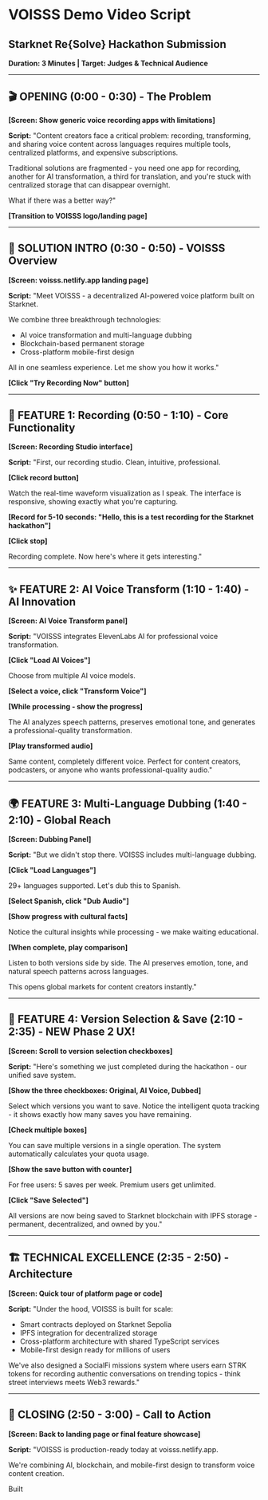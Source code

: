 
# VOISSS Demo Video Script
## Starknet Re{Solve} Hackathon Submission
**Duration: 3 Minutes | Target: Judges & Technical Audience**

---

## 🎬 OPENING (0:00 - 0:30) - The Problem

**[Screen: Show generic voice recording apps with limitations]**

**Script:**
"Content creators face a critical problem: recording, transforming, and sharing voice content across languages requires multiple tools, centralized platforms, and expensive subscriptions.

Traditional solutions are fragmented - you need one app for recording, another for AI transformation, a third for translation, and you're stuck with centralized storage that can disappear overnight.

What if there was a better way?"

**[Transition to VOISSS logo/landing page]**

---

## 🚀 SOLUTION INTRO (0:30 - 0:50) - VOISSS Overview

**[Screen: voisss.netlify.app landing page]**

**Script:**
"Meet VOISSS - a decentralized AI-powered voice platform built on Starknet.

We combine three breakthrough technologies:
- AI voice transformation and multi-language dubbing
- Blockchain-based permanent storage
- Cross-platform mobile-first design

All in one seamless experience. Let me show you how it works."

**[Click "Try Recording Now" button]**

---

## 🎤 FEATURE 1: Recording (0:50 - 1:10) - Core Functionality

**[Screen: Recording Studio interface]**

**Script:**
"First, our recording studio. Clean, intuitive, professional.

**[Click record button]**

Watch the real-time waveform visualization as I speak. The interface is responsive, showing exactly what you're capturing.

**[Record for 5-10 seconds: "Hello, this is a test recording for the Starknet hackathon"]**

**[Click stop]**

Recording complete. Now here's where it gets interesting."

---

## ✨ FEATURE 2: AI Voice Transform (1:10 - 1:40) - AI Innovation

**[Screen: AI Voice Transform panel]**

**Script:**
"VOISSS integrates ElevenLabs AI for professional voice transformation.

**[Click "Load AI Voices"]**

Choose from multiple AI voice models.

**[Select a voice, click "Transform Voice"]**

**[While processing - show the progress]**

The AI analyzes speech patterns, preserves emotional tone, and generates a professional-quality transformation.

**[Play transformed audio]**

Same content, completely different voice. Perfect for content creators, podcasters, or anyone who wants professional-quality audio."

---

## 🌍 FEATURE 3: Multi-Language Dubbing (1:40 - 2:10) - Global Reach

**[Screen: Dubbing Panel]**

**Script:**
"But we didn't stop there. VOISSS includes multi-language dubbing.

**[Click "Load Languages"]**

29+ languages supported. Let's dub this to Spanish.

**[Select Spanish, click "Dub Audio"]**

**[Show progress with cultural facts]**

Notice the cultural insights while processing - we make waiting educational.

**[When complete, play comparison]**

Listen to both versions side by side. The AI preserves emotion, tone, and natural speech patterns across languages.

This opens global markets for content creators instantly."

---

## 💎 FEATURE 4: Version Selection & Save (2:10 - 2:35) - NEW Phase 2 UX!

**[Screen: Scroll to version selection checkboxes]**

**Script:**
"Here's something we just completed during the hackathon - our unified save system.

**[Show the three checkboxes: Original, AI Voice, Dubbed]**

Select which versions you want to save. Notice the intelligent quota tracking - it shows exactly how many saves you have remaining.

**[Check multiple boxes]**

You can save multiple versions in a single operation. The system automatically calculates your quota usage.

**[Show the save button with counter]**

For free users: 5 saves per week. Premium users get unlimited.

**[Click "Save Selected"]**

All versions are now being saved to Starknet blockchain with IPFS storage - permanent, decentralized, and owned by you."

---

## 🏗️ TECHNICAL EXCELLENCE (2:35 - 2:50) - Architecture

**[Screen: Quick tour of platform page or code]**

**Script:**
"Under the hood, VOISSS is built for scale:

- Smart contracts deployed on Starknet Sepolia
- IPFS integration for decentralized storage
- Cross-platform architecture with shared TypeScript services
- Mobile-first design ready for millions of users

We've also designed a SocialFi missions system where users earn STRK tokens for recording authentic conversations on trending topics - think street interviews meets Web3 rewards."

---

## 🎯 CLOSING (2:50 - 3:00) - Call to Action

**[Screen: Back to landing page or final feature showcase]**

**Script:**
"VOISSS is production-ready today at voisss.netlify.app.

We're combining AI, blockchain, and mobile-first design to transform voice content creation.

Built